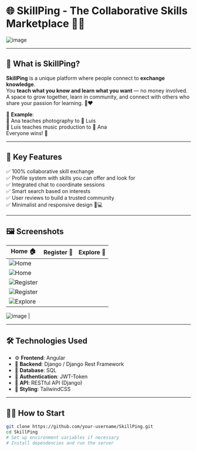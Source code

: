 # 🌐 SkillPing - The Collaborative Skills Marketplace 🤝✨

![image](https://github.com/user-attachments/assets/d2b7f499-b84a-4249-a1b3-7e62040f6618)


---

## 🚀 What is SkillPing?

**SkillPing** is a unique platform where people connect to **exchange knowledge**.  
You **teach what you know and learn what you want** — no money involved.  
A space to grow together, learn in community, and connect with others who share your passion for learning. 🧠❤️

🎯 **Example**:  
👩 Ana teaches photography to 🧑 Luis  
🧑 Luis teaches music production to 👩 Ana  
Everyone wins! 🎉

---

## 🧩 Key Features

✅ 100% collaborative skill exchange  
✅ Profile system with skills you can offer and look for  
✅ Integrated chat to coordinate sessions  
✅ Smart search based on interests  
✅ User reviews to build a trusted community  
✅ Minimalist and responsive design 📱💻

---

## 🖼️ Screenshots

| Home 🏠 | Register 👥 | Explore 💬 |
|--------|-------------|-----------|
| ![Home](https://github.com/user-attachments/assets/1410dcfc-d12e-430b-97f4-e2d446b53031)  
![Home](https://github.com/user-attachments/assets/7b1c9876-d329-4623-8d38-d3ed1759d5d6)  |
| ![Register](https://github.com/user-attachments/assets/2836c5d7-8055-4a8d-ad6b-7c482c7424cb)  
![Register](https://github.com/user-attachments/assets/52da38eb-254a-427d-a5b5-b86206cd492c)  |
| ![Explore](https://github.com/user-attachments/assets/f22b9156-ccac-4fc9-a6c0-6d970483fc71)
![image](https://github.com/user-attachments/assets/79c38b22-3981-4687-b3d9-ae12c7635ad2)
|

---

## 🛠️ Technologies Used

- ⚙️ **Frontend**: Angular  
- 🧠 **Backend**: Django / Django Rest Framework  
- 💾 **Database**: SQL  
- 🧪 **Authentication**: JWT-Token  
- 🔌 **API**: RESTful API (Django)  
- 🎨 **Styling**: TailwindCSS

---

## 🧑‍💻 How to Start

```bash
git clone https://github.com/your-username/SkillPing.git
cd SkillPing
# Set up environment variables if necessary
# Install dependencies and run the server
